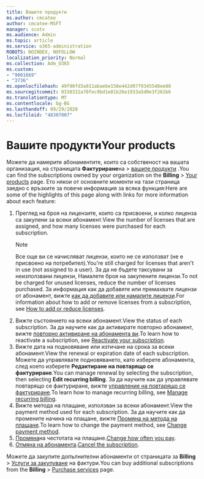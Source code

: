 ```yaml
---
title: Вашите продукти
ms.author: cmcatee
author: cmcatee-MSFT
manager: scotv
ms.audience: Admin
ms.topic: article
ms.service: o365-administration
ROBOTS: NOINDEX, NOFOLLOW
localization_priority: Normal
ms.collection: Adm_O365
ms.custom:
- "9001669"
- "3736"
ms.openlocfilehash: 49f90fd3a911abaebe158e442d97f9345548ee88
ms.sourcegitcommit: 0338332a70fec9bd1e81b26e1933a5d0e3f261b6
ms.translationtype: MT
ms.contentlocale: bg-BG
ms.lasthandoff: 09/29/2020
ms.locfileid: "48307007"
---
```

# <a name="your-products"></a><span data-ttu-id="c3322-102">Вашите продукти</span><span class="sxs-lookup"><span data-stu-id="c3322-102">Your products</span></span>

<span data-ttu-id="c3322-103">Можете да намерите абонаментите, които са собственост на вашата организация, на страницата **Фактуриране**на  >  [вашите продукти](https://go.microsoft.com/fwlink/p/?linkid=842054) .</span><span class="sxs-lookup"><span data-stu-id="c3322-103">You can find the subscriptions owned by your organization on the **Billing** > [Your products](https://go.microsoft.com/fwlink/p/?linkid=842054) page.</span></span> <span data-ttu-id="c3322-104">Ето някои от основните моменти на тази страница заедно с връзките за повече информация за всяка функция:</span><span class="sxs-lookup"><span data-stu-id="c3322-104">Here are some of the highlights of this page along with links for more information about each feature:</span></span>

1. <span data-ttu-id="c3322-105">Преглед на броя на лицензите, които са присвоени, и колко лиценза са закупени за всеки абонамент.</span><span class="sxs-lookup"><span data-stu-id="c3322-105">View the number of licenses that are assigned, and how many licenses were purchased for each subscription.</span></span>
    > [!NOTE]
    > <span data-ttu-id="c3322-106">Все още ви се начисляват лицензи, които не се използват (не е присвоено на потребител).</span><span class="sxs-lookup"><span data-stu-id="c3322-106">You're still charged for licenses that aren't in use (not assigned to a user).</span></span> <span data-ttu-id="c3322-107">За да не бъдете таксувани за неизползвани лицензи, Намалете броя на закупените лицензи.</span><span class="sxs-lookup"><span data-stu-id="c3322-107">To not be charged for unused licenses, reduce the number of licenses purchased.</span></span> <span data-ttu-id="c3322-108">За информация как да добавяте или премахвате лицензи от абонамент, вижте [как да добавите или намалите лицензи](https://docs.microsoft.com/alchemyinsights/how-to-add-or-reduce-licenses).</span><span class="sxs-lookup"><span data-stu-id="c3322-108">For information about how to add or remove licenses from a subscription, see [How to add or reduce licenses](https://docs.microsoft.com/alchemyinsights/how-to-add-or-reduce-licenses).</span></span>
2. <span data-ttu-id="c3322-109">Вижте състоянието на всеки абонамент.</span><span class="sxs-lookup"><span data-stu-id="c3322-109">View the status of each subscription.</span></span> <span data-ttu-id="c3322-110">За да научите как да активирате повторно абонамент, вижте [повторно активиране на абонамента ви](reactivate-your-subscription.md).</span><span class="sxs-lookup"><span data-stu-id="c3322-110">To learn how to reactivate a subscription, see [Reactivate your subscription](reactivate-your-subscription.md).</span></span>
3. <span data-ttu-id="c3322-111">Вижте дата на подновяване или изтичане на срока за всеки абонамент.</span><span class="sxs-lookup"><span data-stu-id="c3322-111">View the renewal or expiration date of each subscription.</span></span> <span data-ttu-id="c3322-112">Можете да управлявате подновяването, като изберете абонамента, след което изберете **Редактиране на повтарящо се фактуриране**.</span><span class="sxs-lookup"><span data-stu-id="c3322-112">You can manage renewal by selecting the subscription, then selecting **Edit recurring billing**.</span></span> <span data-ttu-id="c3322-113">За да научите как да управлявате повтарящо се фактуриране, вижте [управление на повтарящо се фактуриране](manage-auto-renewal.md).</span><span class="sxs-lookup"><span data-stu-id="c3322-113">To learn how to manage recurring billing, see [Manage recurring billing](manage-auto-renewal.md).</span></span>
4. <span data-ttu-id="c3322-114">Вижте метода на плащане, използван за всеки абонамент.</span><span class="sxs-lookup"><span data-stu-id="c3322-114">View the payment method used for each subscription.</span></span> <span data-ttu-id="c3322-115">За да научите как да промените начина на плащане, вижте [Промяна на метода на плащане](change-payment-method.md).</span><span class="sxs-lookup"><span data-stu-id="c3322-115">To learn how to change the payment method, see [Change payment method](change-payment-method.md).</span></span>
5. <span data-ttu-id="c3322-116">[Промяна](change-how-often-you-pay.md)на честотата на плащане.</span><span class="sxs-lookup"><span data-stu-id="c3322-116">[Change how often you pay](change-how-often-you-pay.md).</span></span>
6. <span data-ttu-id="c3322-117">[Отмяна на абонамента](https://go.microsoft.com/fwlink/?linkid=2119113).</span><span class="sxs-lookup"><span data-stu-id="c3322-117">[Cancel the subscription](https://go.microsoft.com/fwlink/?linkid=2119113).</span></span>

<span data-ttu-id="c3322-118">Можете да закупите допълнителни абонаменти от страницата за **Billing**  >  [Услуги за закупуване](https://go.microsoft.com/fwlink/p/?linkid=868433) на фактури.</span><span class="sxs-lookup"><span data-stu-id="c3322-118">You can buy additional subscriptions from the **Billing** > [Purchase services](https://go.microsoft.com/fwlink/p/?linkid=868433) page.</span></span>